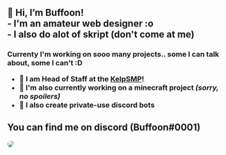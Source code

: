 ## 👋 Hi, I’m Buffoon!<br> - I'm an amateur web designer :o <br> - I also do alot of skript (don't come at me)

### Currenty I'm working on sooo many projects.. some I can talk about, some I can't :D <br> <ul> <li>🍃 I am Head of Staff at the [KelpSMP](https://kelpsmp.com/discord)!</li> <li>🤫 I'm also currently working on a minecraft project *(sorry, no spoilers)*</li> <li>🤖 I also create private-use discord bots</li>
## You can find me on discord (Buffoon#0001)

<img src="https://buffoonspoon.co.uk/images/sitebackground.png" style="border-radius: 10px;">
